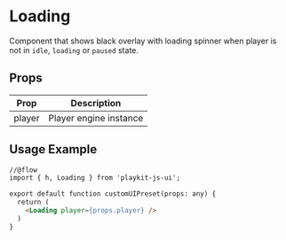 # Loading

Component that shows black overlay with loading spinner when player is not in `idle`, `loading` or `paused` state.

## Props

| Prop | Description |
|--- |--- |
| player | Player engine instance |

## Usage Example

```html
//@flow
import { h, Loading } from 'playkit-js-ui';

export default function customUIPreset(props: any) {
  return (
    <Loading player={props.player} />
  )
}
```
